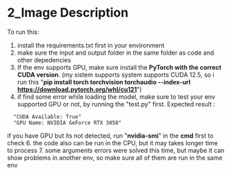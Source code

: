 # 2_Image Description

To run this:
1. install the requirements.txt first in your environment
2. make sure the input and output folder in the same folder as code and other depedencies
3. If the env supports GPU, make sure install the **PyTorch with the correct CUDA version**. (my sistem supports system supports CUDA 12.5, so i run this "**pip install torch torchvision torchaudio --index-url https://download.pytorch.org/whl/cu121**")
4. if find some error while loading the model, make sure to test your env supported GPU or not, by running the "test.py" first.
   Expected result :
```
  "CUDA Available: True"
  "GPU Name: NVIDIA GeForce RTX 3050"
```
   if you have GPU but its not detected, run "**nvidia-smi**" in the **cmd** first to check
6. the code also can be run in the CPU, but it may takes longer time to process
7. some arguments errors were solved this time, but maybe it can show problems in another env, so make sure all of them are run in the same env
